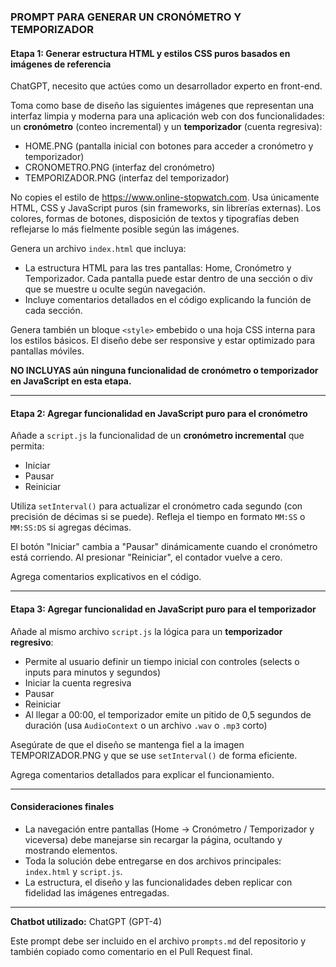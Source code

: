 ### PROMPT PARA GENERAR UN CRONÓMETRO Y TEMPORIZADOR

#### Etapa 1: Generar estructura HTML y estilos CSS puros basados en imágenes de referencia

ChatGPT, necesito que actúes como un desarrollador experto en front-end.

Toma como base de diseño las siguientes imágenes que representan una interfaz limpia y moderna para una aplicación web con dos funcionalidades: un **cronómetro** (conteo incremental) y un **temporizador** (cuenta regresiva):
- HOME.PNG (pantalla inicial con botones para acceder a cronómetro y temporizador)
- CRONOMETRO.PNG (interfaz del cronómetro)
- TEMPORIZADOR.PNG (interfaz del temporizador)

No copies el estilo de https://www.online-stopwatch.com. Usa únicamente HTML, CSS y JavaScript puros (sin frameworks, sin librerías externas). Los colores, formas de botones, disposición de textos y tipografías deben reflejarse lo más fielmente posible según las imágenes.

Genera un archivo `index.html` que incluya:
- La estructura HTML para las tres pantallas: Home, Cronómetro y Temporizador. Cada pantalla puede estar dentro de una sección o div que se muestre u oculte según navegación.
- Incluye comentarios detallados en el código explicando la función de cada sección.

Genera también un bloque `<style>` embebido o una hoja CSS interna para los estilos básicos. El diseño debe ser responsive y estar optimizado para pantallas móviles.

**NO INCLUYAS aún ninguna funcionalidad de cronómetro o temporizador en JavaScript en esta etapa.**

---

#### Etapa 2: Agregar funcionalidad en JavaScript puro para el cronómetro

Añade a `script.js` la funcionalidad de un **cronómetro incremental** que permita:
- Iniciar
- Pausar
- Reiniciar

Utiliza `setInterval()` para actualizar el cronómetro cada segundo (con precisión de décimas si se puede). Refleja el tiempo en formato `MM:SS` o `MM:SS:DS` si agregas décimas.

El botón "Iniciar" cambia a "Pausar" dinámicamente cuando el cronómetro está corriendo. Al presionar "Reiniciar", el contador vuelve a cero.

Agrega comentarios explicativos en el código.

---

#### Etapa 3: Agregar funcionalidad en JavaScript puro para el temporizador

Añade al mismo archivo `script.js` la lógica para un **temporizador regresivo**:
- Permite al usuario definir un tiempo inicial con controles (selects o inputs para minutos y segundos)
- Iniciar la cuenta regresiva
- Pausar
- Reiniciar
- Al llegar a 00:00, el temporizador emite un pitido de 0,5 segundos de duración (usa `AudioContext` o un archivo `.wav` o `.mp3` corto)

Asegúrate de que el diseño se mantenga fiel a la imagen TEMPORIZADOR.PNG y que se use `setInterval()` de forma eficiente.

Agrega comentarios detallados para explicar el funcionamiento.

---

#### Consideraciones finales

- La navegación entre pantallas (Home → Cronómetro / Temporizador y viceversa) debe manejarse sin recargar la página, ocultando y mostrando elementos.
- Toda la solución debe entregarse en dos archivos principales: `index.html` y `script.js`.
- La estructura, el diseño y las funcionalidades deben replicar con fidelidad las imágenes entregadas.

---

**Chatbot utilizado:** ChatGPT (GPT-4)

Este prompt debe ser incluido en el archivo `prompts.md` del repositorio y también copiado como comentario en el Pull Request final.